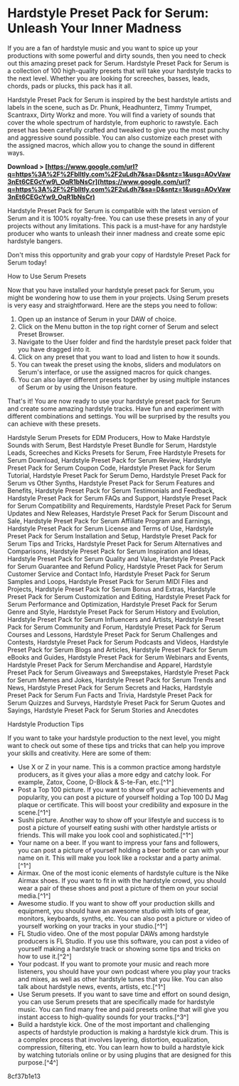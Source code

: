 
 
# Hardstyle Preset Pack for Serum: Unleash Your Inner Madness
 
If you are a fan of hardstyle music and you want to spice up your productions with some powerful and dirty sounds, then you need to check out this amazing preset pack for Serum. Hardstyle Preset Pack for Serum is a collection of 100 high-quality presets that will take your hardstyle tracks to the next level. Whether you are looking for screeches, basses, leads, chords, pads or plucks, this pack has it all.
 
Hardstyle Preset Pack for Serum is inspired by the best hardstyle artists and labels in the scene, such as Dr. Phunk, Headhunterz, Timmy Trumpet, Scantraxx, Dirty Workz and more. You will find a variety of sounds that cover the whole spectrum of hardstyle, from euphoric to rawstyle. Each preset has been carefully crafted and tweaked to give you the most punchy and aggressive sound possible. You can also customize each preset with the assigned macros, which allow you to change the sound in different ways.
 
**Download &gt; [https://www.google.com/url?q=https%3A%2F%2Fblltly.com%2F2uLdh7&sa=D&sntz=1&usg=AOvVaw3nEt6CEGcYw9\_OqR1bNsCr](https://www.google.com/url?q=https%3A%2F%2Fblltly.com%2F2uLdh7&sa=D&sntz=1&usg=AOvVaw3nEt6CEGcYw9_OqR1bNsCr)**


 
Hardstyle Preset Pack for Serum is compatible with the latest version of Serum and it is 100% royalty-free. You can use these presets in any of your projects without any limitations. This pack is a must-have for any hardstyle producer who wants to unleash their inner madness and create some epic hardstyle bangers.
 
Don't miss this opportunity and grab your copy of Hardstyle Preset Pack for Serum today!

How to Use Serum Presets
 
Now that you have installed your hardstyle preset pack for Serum, you might be wondering how to use them in your projects. Using Serum presets is very easy and straightforward. Here are the steps you need to follow:
 
1. Open up an instance of Serum in your DAW of choice.
2. Click on the Menu button in the top right corner of Serum and select Preset Browser.
3. Navigate to the User folder and find the hardstyle preset pack folder that you have dragged into it.
4. Click on any preset that you want to load and listen to how it sounds.
5. You can tweak the preset using the knobs, sliders and modulators on Serum's interface, or use the assigned macros for quick changes.
6. You can also layer different presets together by using multiple instances of Serum or by using the Unison feature.

That's it! You are now ready to use your hardstyle preset pack for Serum and create some amazing hardstyle tracks. Have fun and experiment with different combinations and settings. You will be surprised by the results you can achieve with these presets.
 
Hardstyle Serum Presets for EDM Producers,  How to Make Hardstyle Sounds with Serum,  Best Hardstyle Preset Bundle for Serum,  Hardstyle Leads, Screeches and Kicks Presets for Serum,  Free Hardstyle Presets for Serum Download,  Hardstyle Preset Pack for Serum Review,  Hardstyle Preset Pack for Serum Coupon Code,  Hardstyle Preset Pack for Serum Tutorial,  Hardstyle Preset Pack for Serum Demo,  Hardstyle Preset Pack for Serum vs Other Synths,  Hardstyle Preset Pack for Serum Features and Benefits,  Hardstyle Preset Pack for Serum Testimonials and Feedback,  Hardstyle Preset Pack for Serum FAQs and Support,  Hardstyle Preset Pack for Serum Compatibility and Requirements,  Hardstyle Preset Pack for Serum Updates and New Releases,  Hardstyle Preset Pack for Serum Discount and Sale,  Hardstyle Preset Pack for Serum Affiliate Program and Earnings,  Hardstyle Preset Pack for Serum License and Terms of Use,  Hardstyle Preset Pack for Serum Installation and Setup,  Hardstyle Preset Pack for Serum Tips and Tricks,  Hardstyle Preset Pack for Serum Alternatives and Comparisons,  Hardstyle Preset Pack for Serum Inspiration and Ideas,  Hardstyle Preset Pack for Serum Quality and Value,  Hardstyle Preset Pack for Serum Guarantee and Refund Policy,  Hardstyle Preset Pack for Serum Customer Service and Contact Info,  Hardstyle Preset Pack for Serum Samples and Loops,  Hardstyle Preset Pack for Serum MIDI Files and Projects,  Hardstyle Preset Pack for Serum Bonus and Extras,  Hardstyle Preset Pack for Serum Customization and Editing,  Hardstyle Preset Pack for Serum Performance and Optimization,  Hardstyle Preset Pack for Serum Genre and Style,  Hardstyle Preset Pack for Serum History and Evolution,  Hardstyle Preset Pack for Serum Influencers and Artists,  Hardstyle Preset Pack for Serum Community and Forum,  Hardstyle Preset Pack for Serum Courses and Lessons,  Hardstyle Preset Pack for Serum Challenges and Contests,  Hardstyle Preset Pack for Serum Podcasts and Videos,  Hardstyle Preset Pack for Serum Blogs and Articles,  Hardstyle Preset Pack for Serum eBooks and Guides,  Hardstyle Preset Pack for Serum Webinars and Events,  Hardstyle Preset Pack for Serum Merchandise and Apparel,  Hardstyle Preset Pack for Serum Giveaways and Sweepstakes,  Hardstyle Preset Pack for Serum Memes and Jokes,  Hardstyle Preset Pack for Serum Trends and News,  Hardstyle Preset Pack for Serum Secrets and Hacks,  Hardstyle Preset Pack for Serum Fun Facts and Trivia,  Hardstyle Preset Pack for Serum Quizzes and Surveys,  Hardstyle Preset Pack for Serum Quotes and Sayings,  Hardstyle Preset Pack for Serum Stories and Anecdotes

Hardstyle Production Tips
 
If you want to take your hardstyle production to the next level, you might want to check out some of these tips and tricks that can help you improve your skills and creativity. Here are some of them:

- Use X or Z in your name. This is a common practice among hardstyle producers, as it gives your alias a more edgy and catchy look. For example, Zatox, Coone, D-Block & S-te-Fan, etc.[^1^]
- Post a Top 100 picture. If you want to show off your achievements and popularity, you can post a picture of yourself holding a Top 100 DJ Mag plaque or certificate. This will boost your credibility and exposure in the scene.[^1^]
- Sushi picture. Another way to show off your lifestyle and success is to post a picture of yourself eating sushi with other hardstyle artists or friends. This will make you look cool and sophisticated.[^1^]
- Your name on a beer. If you want to impress your fans and followers, you can post a picture of yourself holding a beer bottle or can with your name on it. This will make you look like a rockstar and a party animal.[^1^]
- Airmax. One of the most iconic elements of hardstyle culture is the Nike Airmax shoes. If you want to fit in with the hardstyle crowd, you should wear a pair of these shoes and post a picture of them on your social media.[^1^]
- Awesome studio. If you want to show off your production skills and equipment, you should have an awesome studio with lots of gear, monitors, keyboards, synths, etc. You can also post a picture or video of yourself working on your tracks in your studio.[^1^]
- FL Studio video. One of the most popular DAWs among hardstyle producers is FL Studio. If you use this software, you can post a video of yourself making a hardstyle track or showing some tips and tricks on how to use it.[^2^]
- Your podcast. If you want to promote your music and reach more listeners, you should have your own podcast where you play your tracks and mixes, as well as other hardstyle tunes that you like. You can also talk about hardstyle news, events, artists, etc.[^1^]
- Use Serum presets. If you want to save time and effort on sound design, you can use Serum presets that are specifically made for hardstyle music. You can find many free and paid presets online that will give you instant access to high-quality sounds for your tracks.[^3^]
- Build a hardstyle kick. One of the most important and challenging aspects of hardstyle production is making a hardstyle kick drum. This is a complex process that involves layering, distortion, equalization, compression, filtering, etc. You can learn how to build a hardstyle kick by watching tutorials online or by using plugins that are designed for this purpose.[^4^]

 8cf37b1e13
 
